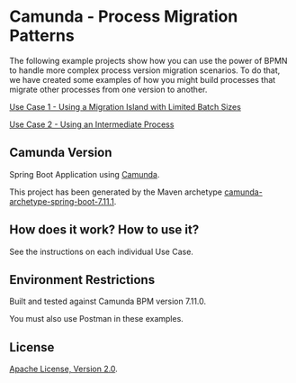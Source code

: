 # Camunda - Process Migration Patterns

The following example projects show how you can use the power of BPMN to handle more complex process version migration scenarios.  To do that, we have created some examples of how you might build 
processes that migrate other processes from one version to another. 

[Use Case 1 - Using a Migration Island with Limited Batch Sizes](Case1.md)

[Use Case 2 - Using an Intermediate Process](Case2.md)

## Camunda Version

Spring Boot Application using [Camunda](http://docs.camunda.org).

This project has been generated by the Maven archetype
[camunda-archetype-spring-boot-7.11.1](http://docs.camunda.org/latest/guides/user-guide/#process-applications-maven-project-templates-archetypes).



## How does it work?  How to use it?

See the instructions on each individual Use Case.



## Environment Restrictions
Built and tested against Camunda BPM version 7.11.0.

You must also use Postman in these examples.



## License
[Apache License, Version 2.0](http://www.apache.org/licenses/LICENSE-2.0).


